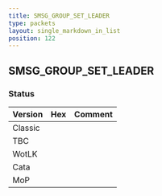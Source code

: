 ```yaml
---
title: SMSG_GROUP_SET_LEADER
type: packets
layout: single_markdown_in_list
position: 122
---
```


## SMSG_GROUP_SET_LEADER

### Status

Version | Hex | Comment
---------- | ---------- | ---------- 
Classic |  |  
TBC |  |  
WotLK |  |  
Cata |  |  
MoP |  |  